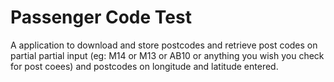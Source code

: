 # Passenger Code Test

A application to download and store postcodes and retrieve post codes on partial partial input (eg: M14 or M13 or AB10 or anything you wish you check for post coees) and postcodes on longitude and latitude entered.